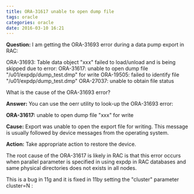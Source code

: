 ```yaml
---
title: ORA-31617 unable to open dump file
tags: oracle
categories: oracle
date: 2016-03-10 16:21
---
```



**Question:**  I am getting the ORA-31693 error during a data pump export in RAC:

ORA-31693: Table data object "xxx" failed to load/unload and is being skipped due to error:
ORA-31617: unable to open dump file "/u01/expdp/dump_test.dmp" for write
ORA-19505: failed to identify file "/u01/expdp/dump_test.dmp"
ORA-27037: unable to obtain file status

What is the cause of the ORA-31693 error?

**Answer:**  You can use the oerr utility to look-up the ORA-31693 error:

**ORA-31617:** unable to open dump file "xxx" for write

**Cause:** Export was unable to open the export file for writing. This message is usually followed by device messages from the operating system.

**Action:**  Take appropriate action to restore the device.

The root cause of the ORA-31617 is likely in RAC is that this error occurs when parallel parameter is specified in using expdp in RAC databases  and same physical directories does not exists in all nodes.

This is a bug in 11g and it is fixed in 11by setting the "cluster" parameter cluster=N :